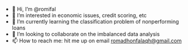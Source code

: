 - 👋 Hi, I’m @romifal
- 👀 I’m interested in economic issues, credit scoring, etc
- 🌱 I’m currently learning the classification problem of nonperforming loans
- 💞️ I’m looking to collaborate on the imbalanced data analysis
- 📫 How to reach me: hit me up on email romadhonfalaqh@gmail.com

<!---
romifal/romifal is a ✨ special ✨ repository because its `README.md` (this file) appears on your GitHub profile.
You can click the Preview link to take a look at your changes.
--->
